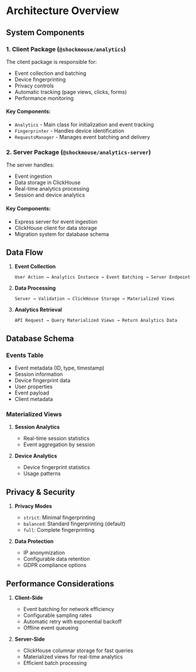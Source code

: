 # Architecture Overview

## System Components

### 1. Client Package (`@shockmouse/analytics`)

The client package is responsible for:

- Event collection and batching
- Device fingerprinting
- Privacy controls
- Automatic tracking (page views, clicks, forms)
- Performance monitoring

#### Key Components:

- `Analytics` - Main class for initialization and event tracking
- `Fingerprinter` - Handles device identification
- `RequestsManager` - Manages event batching and delivery

### 2. Server Package (`@shockmouse/analytics-server`)

The server handles:

- Event ingestion
- Data storage in ClickHouse
- Real-time analytics processing
- Session and device analytics

#### Key Components:

- Express server for event ingestion
- ClickHouse client for data storage
- Migration system for database schema

## Data Flow

1. **Event Collection**

   ```
   User Action → Analytics Instance → Event Batching → Server Endpoint
   ```

2. **Data Processing**

   ```
   Server → Validation → ClickHouse Storage → Materialized Views
   ```

3. **Analytics Retrieval**
   ```
   API Request → Query Materialized Views → Return Analytics Data
   ```

## Database Schema

### Events Table

- Event metadata (ID, type, timestamp)
- Session information
- Device fingerprint data
- User properties
- Event payload
- Client metadata

### Materialized Views

1. **Session Analytics**

   - Real-time session statistics
   - Event aggregation by session

2. **Device Analytics**
   - Device fingerprint statistics
   - Usage patterns

## Privacy & Security

1. **Privacy Modes**

   - `strict`: Minimal fingerprinting
   - `balanced`: Standard fingerprinting (default)
   - `full`: Complete fingerprinting

2. **Data Protection**
   - IP anonymization
   - Configurable data retention
   - GDPR compliance options

## Performance Considerations

1. **Client-Side**

   - Event batching for network efficiency
   - Configurable sampling rates
   - Automatic retry with exponential backoff
   - Offline event queueing

2. **Server-Side**
   - ClickHouse columnar storage for fast queries
   - Materialized views for real-time analytics
   - Efficient batch processing
